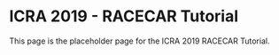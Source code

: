 # ICRA 2019 - RACECAR Tutorial

This page is the placeholder page for the ICRA 2019 RACECAR Tutorial.
